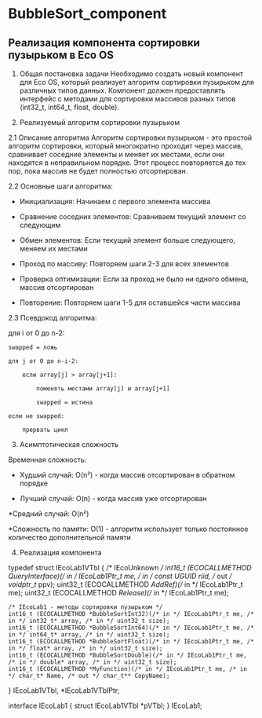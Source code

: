 # BubbleSort_component

## Реализация компонента сортировки пузырьком в Eco OS

1. Общая постановка задачи
Необходимо создать новый компонент для Eco OS, который реализует алгоритм сортировки пузырьком для различных типов данных. Компонент должен предоставлять интерфейс с методами для сортировки массивов разных типов (int32_t, int64_t, float, double).

2. Реализуемый алгоритм сортировки пузырьком

2.1 Описание алгоритма
Алгоритм сортировки пузырьком - это простой алгоритм сортировки, который многократно проходит через массив, сравнивает соседние элементы и меняет их местами, если они находятся в неправильном порядке. Этот процесс повторяется до тех пор, пока массив не будет полностью отсортирован.

2.2 Основные шаги алгоритма:

* Инициализация: Начинаем с первого элемента массива

* Сравнение соседних элементов: Сравниваем текущий элемент со следующим

* Обмен элементов: Если текущий элемент больше следующего, меняем их местами

* Проход по массиву: Повторяем шаги 2-3 для всех элементов

* Проверка оптимизации: Если за проход не было ни одного обмена, массив отсортирован

* Повторение: Повторяем шаги 1-5 для оставшейся части массива

2.3 Псевдокод алгоритма:

для i от 0 до n-2:

    swapped = ложь
    
    для j от 0 до n-i-2:
    
        если array[j] > array[j+1]:
        
            поменять местами array[j] и array[j+1]
            
            swapped = истина
            
    если не swapped:
    
        прервать цикл

3. Асимптотическая сложность

Временная сложность:
* Худший случай: O(n²) - когда массив отсортирован в обратном порядке

* Лучший случай: O(n) - когда массив уже отсортирован

*Средний случай: O(n²)

*Сложность по памяти: O(1) - алгоритм использует только постоянное количество дополнительной памяти

4. Реализация компонента

typedef struct IEcoLab1VTbl {
    /* IEcoUnknown */
    int16_t (ECOCALLMETHOD *QueryInterface)(/* in */ IEcoLab1Ptr_t me, /* in */ const UGUID* riid, /* out */ voidptr_t* ppv);
    uint32_t (ECOCALLMETHOD *AddRef)(/* in */ IEcoLab1Ptr_t me);
    uint32_t (ECOCALLMETHOD *Release)(/* in */ IEcoLab1Ptr_t me);

    /* IEcoLab1 - методы сортировки пузырьком */
    int16_t (ECOCALLMETHOD *BubbleSortInt32)(/* in */ IEcoLab1Ptr_t me, /* in */ int32_t* array, /* in */ uint32_t size);
    int16_t (ECOCALLMETHOD *BubbleSortInt64)(/* in */ IEcoLab1Ptr_t me, /* in */ int64_t* array, /* in */ uint32_t size);
    int16_t (ECOCALLMETHOD *BubbleSortFloat)(/* in */ IEcoLab1Ptr_t me, /* in */ float* array, /* in */ uint32_t size);
    int16_t (ECOCALLMETHOD *BubbleSortDouble)(/* in */ IEcoLab1Ptr_t me, /* in */ double* array, /* in */ uint32_t size);
    int16_t (ECOCALLMETHOD *MyFunction)(/* in */ IEcoLab1Ptr_t me, /* in */ char_t* Name, /* out */ char_t** CopyName);

} IEcoLab1VTbl, *IEcoLab1VTblPtr;

interface IEcoLab1 {
    struct IEcoLab1VTbl *pVTbl;
} IEcoLab1;

